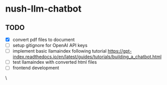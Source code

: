 # nush-llm-chatbot

## TODO
- [x] convert pdf files to document
- [ ] setup gitignore for OpenAI API keys
- [ ] implement basic llamaindex following tutorial https://gpt-index.readthedocs.io/en/latest/guides/tutorials/building_a_chatbot.html 
- [ ] test llamaindex with converted html files
- [ ] frontend development

\
